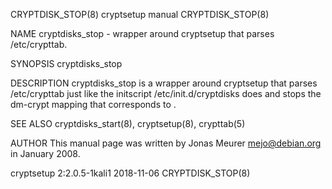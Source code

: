 CRYPTDISK_STOP(8)                                                                   cryptsetup manual                                                                   CRYPTDISK_STOP(8)

NAME
       cryptdisks_stop - wrapper around cryptsetup that parses /etc/crypttab.

SYNOPSIS
       cryptdisks_stop <name>

DESCRIPTION
       cryptdisks_stop is a wrapper around cryptsetup that parses /etc/crypttab just like the initscript /etc/init.d/cryptdisks does and stops the dm-crypt mapping that corresponds to
       <name>.

SEE ALSO
       cryptdisks_start(8), cryptsetup(8), crypttab(5)

AUTHOR
       This manual page was written by Jonas Meurer <mejo@debian.org> in January 2008.

cryptsetup 2:2.0.5-1kali1                                                               2018-11-06                                                                      CRYPTDISK_STOP(8)
